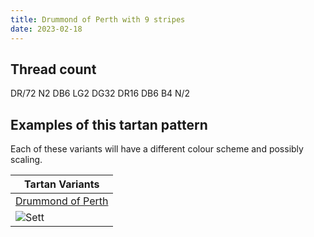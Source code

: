 ```yaml
---
title: Drummond of Perth with 9 stripes
date: 2023-02-18
---
```



## Thread count
DR/72 N2 DB6 LG2 DG32 DR16 DB6 B4 N/2

## Examples of this tartan pattern
Each of these variants will have a different colour scheme and possibly scaling.

| Tartan Variants |
|---------|
| [Drummond of Perth](/variants/dr/72/n2/db6/lg2/dg32/dr16/db6/b4/n/2-b4367ae-db000052-dg11450d-draa0000-lgaaaa00-naaaaaa/)|
|![Sett](/variants/dr/72/n2/db6/lg2/dg32/dr16/db6/b4/n/2-b4367ae-db000052-dg11450d-draa0000-lgaaaa00-naaaaaa/sett.png)|
